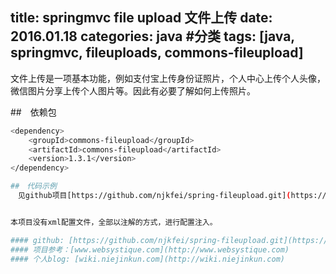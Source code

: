 title: springmvc file upload 文件上传
date: 2016.01.18
categories: java #分类
tags: [java, springmvc, fileuploads, commons-fileupload]
---
  文件上传是一项基本功能，例如支付宝上传身份证照片，个人中心上传个人头像，微信图片分享上传个人图片等。因此有必要了解如何上传照片。

##　依赖包
``` bash
<dependency>
    <groupId>commons-fileupload</groupId>
    <artifactId>commons-fileupload</artifactId>
    <version>1.3.1</version>
</dependency>

##　代码示例
　见github项目[https://github.com/njkfei/spring-fileupload.git](https://github.com/njkfei/spring-fileupload.git)


本项目没有xml配置文件，全部以注解的方式，进行配置注入。

#### github: [https://github.com/njkfei/spring-fileupload.git](https://github.com/njkfei/spring-fileupload.git)
#### 项目参考：[www.websystique.com](http://www.websystique.com)
#### 个人blog: [wiki.niejinkun.com](http://wiki.niejinkun.com)
